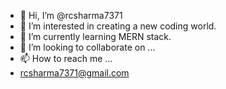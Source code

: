 - 👋 Hi, I’m @rcsharma7371
- 👀 I’m interested in creating a new coding world.
- 🌱 I’m currently learning MERN stack.
- 💞️ I’m looking to collaborate on ...
- 📫 How to reach me ...
- rcsharma7371@gmail.com

<!---
rcsharma7371/rcsharma7371 is a ✨ special ✨ repository because its `README.md` (this file) appears on your GitHub profile.
You can click the Preview link to take a look at your changes.
--->
